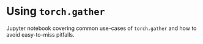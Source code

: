 # Using `torch.gather`

Jupyter notebook covering common use-cases of `torch.gather` and how to avoid easy-to-miss pitfalls.
